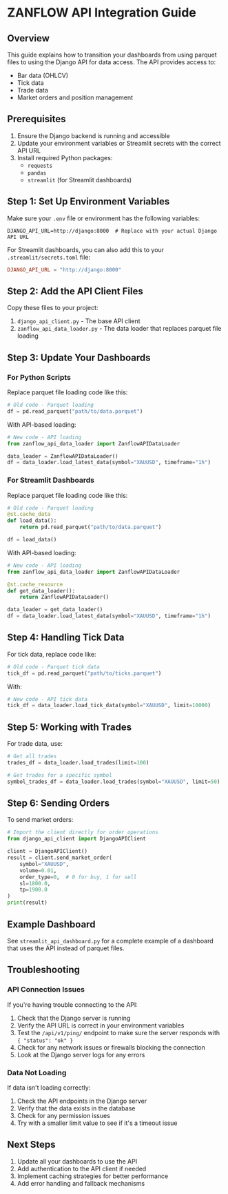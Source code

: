 # ZANFLOW API Integration Guide

## Overview

This guide explains how to transition your dashboards from using parquet files to using the Django API for data access. The API provides access to:

- Bar data (OHLCV)
- Tick data
- Trade data
- Market orders and position management

## Prerequisites

1. Ensure the Django backend is running and accessible
2. Update your environment variables or Streamlit secrets with the correct API URL
3. Install required Python packages:
   - `requests`
   - `pandas`
   - `streamlit` (for Streamlit dashboards)

## Step 1: Set Up Environment Variables

Make sure your `.env` file or environment has the following variables:

```
DJANGO_API_URL=http://django:8000  # Replace with your actual Django API URL
```

For Streamlit dashboards, you can also add this to your `.streamlit/secrets.toml` file:

```toml
DJANGO_API_URL = "http://django:8000"
```

## Step 2: Add the API Client Files

Copy these files to your project:

1. `django_api_client.py` - The base API client
2. `zanflow_api_data_loader.py` - The data loader that replaces parquet file loading

## Step 3: Update Your Dashboards

### For Python Scripts

Replace parquet file loading code like this:

```python
# Old code - Parquet loading
df = pd.read_parquet("path/to/data.parquet")
```

With API-based loading:

```python
# New code - API loading
from zanflow_api_data_loader import ZanflowAPIDataLoader

data_loader = ZanflowAPIDataLoader()
df = data_loader.load_latest_data(symbol="XAUUSD", timeframe="1h")
```

### For Streamlit Dashboards

Replace parquet file loading code like this:

```python
# Old code - Parquet loading
@st.cache_data
def load_data():
    return pd.read_parquet("path/to/data.parquet")

df = load_data()
```

With API-based loading:

```python
# New code - API loading
from zanflow_api_data_loader import ZanflowAPIDataLoader

@st.cache_resource
def get_data_loader():
    return ZanflowAPIDataLoader()

data_loader = get_data_loader()
df = data_loader.load_latest_data(symbol="XAUUSD", timeframe="1h")
```

## Step 4: Handling Tick Data

For tick data, replace code like:

```python
# Old code - Parquet tick data
tick_df = pd.read_parquet("path/to/ticks.parquet")
```

With:

```python
# New code - API tick data
tick_df = data_loader.load_tick_data(symbol="XAUUSD", limit=10000)
```

## Step 5: Working with Trades

For trade data, use:

```python
# Get all trades
trades_df = data_loader.load_trades(limit=100)

# Get trades for a specific symbol
symbol_trades_df = data_loader.load_trades(symbol="XAUUSD", limit=50)
```

## Step 6: Sending Orders

To send market orders:

```python
# Import the client directly for order operations
from django_api_client import DjangoAPIClient

client = DjangoAPIClient()
result = client.send_market_order(
    symbol="XAUUSD",
    volume=0.01,
    order_type=0,  # 0 for buy, 1 for sell
    sl=1800.0,
    tp=1900.0
)
print(result)
```

## Example Dashboard

See `streamlit_api_dashboard.py` for a complete example of a dashboard that uses the API instead of parquet files.

## Troubleshooting

### API Connection Issues

If you're having trouble connecting to the API:

1. Check that the Django server is running
2. Verify the API URL is correct in your environment variables
3. Test the `/api/v1/ping/` endpoint to make sure the server responds with `{ "status": "ok" }`
4. Check for any network issues or firewalls blocking the connection
5. Look at the Django server logs for any errors

### Data Not Loading

If data isn't loading correctly:

1. Check the API endpoints in the Django server
2. Verify that the data exists in the database
3. Check for any permission issues
4. Try with a smaller limit value to see if it's a timeout issue

## Next Steps

1. Update all your dashboards to use the API
2. Add authentication to the API client if needed
3. Implement caching strategies for better performance
4. Add error handling and fallback mechanisms
